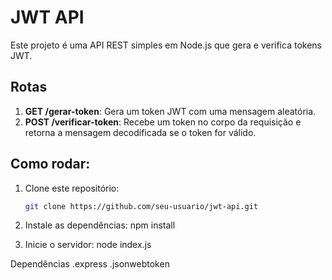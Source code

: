 # JWT API

Este projeto é uma API REST simples em Node.js que gera e verifica tokens JWT.

## Rotas

1. **GET /gerar-token**: Gera um token JWT com uma mensagem aleatória.
2. **POST /verificar-token**: Recebe um token no corpo da requisição e retorna a mensagem decodificada se o token for válido.

## Como rodar:

1. Clone este repositório:
   ```bash
   git clone https://github.com/seu-usuario/jwt-api.git

2. Instale as dependências: 
   npm install

3. Inicie o servidor:
    node index.js

Dependências
.express
.jsonwebtoken
